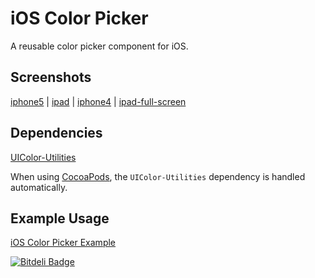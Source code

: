 # iOS Color Picker

A reusable color picker component for iOS. 

## Screenshots

[iphone5] | [ipad] | [iphone4] | [ipad-full-screen]

## Dependencies

[UIColor-Utilities](https://github.com/fcanas/uicolor-utilities)

When using [CocoaPods](http://cocoapods.org), the `UIColor-Utilities` dependency is handled automatically.

## Example Usage

[iOS Color Picker Example](https://github.com/fcanas/ios-color-picker-example)

[iphone5]: http://www.fabiancanas.com/img/color-picker-iphone-5.png "iOS Color Picker on an iPhone 5"
[ipad]: http://www.fabiancanas.com/img/color-picker-ipad.png "iOS Color Picker on an iPad"
[iphone4]: http://www.fabiancanas.com/img/color-picker-iphone-4.png "iOS Color Picker on an iPhone 4"
[ipad-full-screen]: http://www.fabiancanas.com/img/color-picker-ipad-landscape.png "iOS Color Picker full screen on an iPad"

[![Bitdeli Badge](https://d2weczhvl823v0.cloudfront.net/fcanas/ios-color-picker/trend.png)](https://bitdeli.com/free "Bitdeli Badge")

